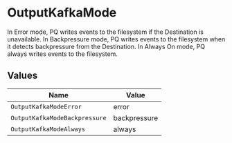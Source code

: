 # OutputKafkaMode

In Error mode, PQ writes events to the filesystem if the Destination is unavailable. In Backpressure mode, PQ writes events to the filesystem when it detects backpressure from the Destination. In Always On mode, PQ always writes events to the filesystem.


## Values

| Name                          | Value                         |
| ----------------------------- | ----------------------------- |
| `OutputKafkaModeError`        | error                         |
| `OutputKafkaModeBackpressure` | backpressure                  |
| `OutputKafkaModeAlways`       | always                        |